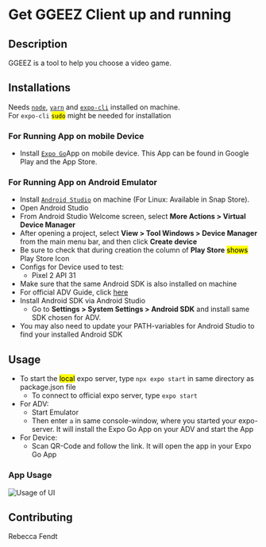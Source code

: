# Get GGEEZ Client up and running

## Description

GGEEZ is a tool to help you choose a video game. 

## Installations

Needs [`node`](https://nodejs.org/en/), [`yarn`](https://classic.yarnpkg.com/lang/en/docs/install/#debian-stable) and [`expo-cli`](https://expo.dev/tools) installed on machine. <br/>
For `expo-cli` <mark>`sudo`</mark> might be needed for installation  

### For Running App on mobile Device
 
 - Install [`Expo Go`](https://expo.dev/expo-go)App on mobile device. This App can be found in Google Play and the App Store.

### For Running App on Android Emulator

 - Install [`Android Studio`](https://developer.android.com/studio/install) on machine (For Linux: Available in Snap Store). <br/>
 - Open Android Studio 
 - From Android Studio Welcome screen, select **More Actions > Virtual Device Manager**
 - After opening a project, select **View > Tool Windows > Device Manager** from the main menu bar, and then click **Create device**
 - Be sure to check that during creation the column of **Play Store** <mark>shows</mark> Play Store Icon
 - Configs for Device used to test:
   - Pixel 2 API 31
 - Make sure that the same Android SDK is also installed on machine
 - For official ADV Guide, click [here](https://developer.android.com/studio/run/managing-avds)
 - Install Android SDK via Android Studio
   - Go to **Settings > System Settings > Android SDK** and install same SDK chosen for ADV.
 - You may also need to update your PATH-variables for Android Studio to find your installed Android SDK


## Usage

- To start the <mark>local</mark> expo server, type `npx expo start` in same directory as package.json file <br/>
   - To connect to official expo server, type `expo start` <br/>
- For ADV: 
  - Start Emulator
  - Then enter `a` in same console-window, where you started your expo-server. It will install the Expo Go App on your ADV and start the App
- For Device: 
  - Scan QR-Code and follow the link. It will open the app in your Expo Go App

### App Usage

<img title="Usage of UI" src="/assets/GGEEZ-Bot.png">

## Contributing

Rebecca Fendt

